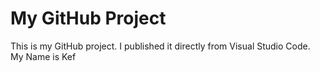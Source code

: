 # My GitHub Project

This is my GitHub project. I published it directly from Visual Studio Code. My Name is Kef